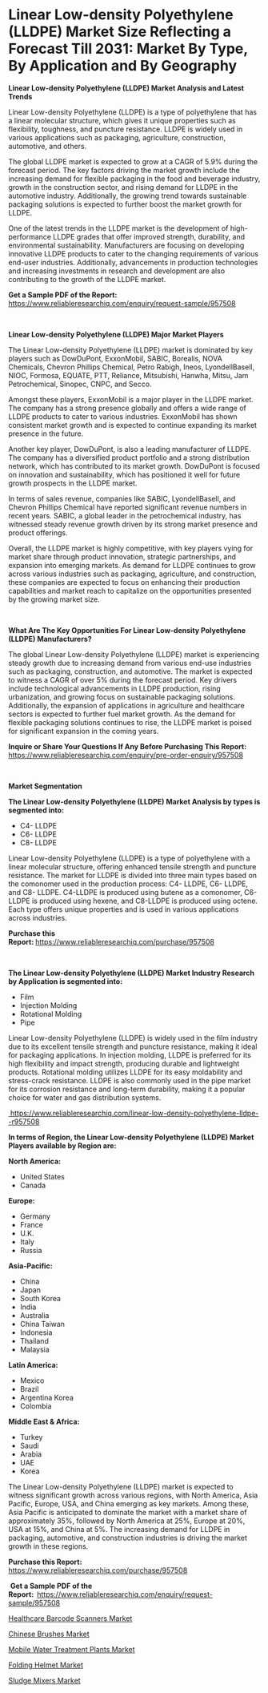 <p><h1>Linear Low-density Polyethylene (LLDPE) Market Size Reflecting a Forecast Till 2031: Market By Type, By Application and By Geography</h1></p><p><strong>Linear Low-density Polyethylene (LLDPE) Market Analysis and Latest Trends</strong></p>
<p><p>Linear Low-density Polyethylene (LLDPE) is a type of polyethylene that has a linear molecular structure, which gives it unique properties such as flexibility, toughness, and puncture resistance. LLDPE is widely used in various applications such as packaging, agriculture, construction, automotive, and others.</p><p>The global LLDPE market is expected to grow at a CAGR of 5.9% during the forecast period. The key factors driving the market growth include the increasing demand for flexible packaging in the food and beverage industry, growth in the construction sector, and rising demand for LLDPE in the automotive industry. Additionally, the growing trend towards sustainable packaging solutions is expected to further boost the market growth for LLDPE.</p><p>One of the latest trends in the LLDPE market is the development of high-performance LLDPE grades that offer improved strength, durability, and environmental sustainability. Manufacturers are focusing on developing innovative LLDPE products to cater to the changing requirements of various end-user industries. Additionally, advancements in production technologies and increasing investments in research and development are also contributing to the growth of the LLDPE market.</p></p>
<p><strong>Get a Sample PDF of the Report:&nbsp;</strong> <a href="https://www.reliableresearchiq.com/enquiry/request-sample/957508">https://www.reliableresearchiq.com/enquiry/request-sample/957508</a></p>
<p>&nbsp;</p>
<p><strong>Linear Low-density Polyethylene (LLDPE) Major Market Players</strong></p>
<p><p>The Linear Low-density Polyethylene (LLDPE) market is dominated by key players such as DowDuPont, ExxonMobil, SABIC, Borealis, NOVA Chemicals, Chevron Phillips Chemical, Petro Rabigh, Ineos, LyondellBasell, NIOC, Formosa, EQUATE, PTT, Reliance, Mitsubishi, Hanwha, Mitsu, Jam Petrochemical, Sinopec, CNPC, and Secco.</p><p>Amongst these players, ExxonMobil is a major player in the LLDPE market. The company has a strong presence globally and offers a wide range of LLDPE products to cater to various industries. ExxonMobil has shown consistent market growth and is expected to continue expanding its market presence in the future.</p><p>Another key player, DowDuPont, is also a leading manufacturer of LLDPE. The company has a diversified product portfolio and a strong distribution network, which has contributed to its market growth. DowDuPont is focused on innovation and sustainability, which has positioned it well for future growth prospects in the LLDPE market.</p><p>In terms of sales revenue, companies like SABIC, LyondellBasell, and Chevron Phillips Chemical have reported significant revenue numbers in recent years. SABIC, a global leader in the petrochemical industry, has witnessed steady revenue growth driven by its strong market presence and product offerings.</p><p>Overall, the LLDPE market is highly competitive, with key players vying for market share through product innovation, strategic partnerships, and expansion into emerging markets. As demand for LLDPE continues to grow across various industries such as packaging, agriculture, and construction, these companies are expected to focus on enhancing their production capabilities and market reach to capitalize on the opportunities presented by the growing market size.</p></p>
<p>&nbsp;</p>
<p><strong>What Are The Key Opportunities For Linear Low-density Polyethylene (LLDPE) Manufacturers?</strong></p>
<p><p>The global Linear Low-density Polyethylene (LLDPE) market is experiencing steady growth due to increasing demand from various end-use industries such as packaging, construction, and automotive. The market is expected to witness a CAGR of over 5% during the forecast period. Key drivers include technological advancements in LLDPE production, rising urbanization, and growing focus on sustainable packaging solutions. Additionally, the expansion of applications in agriculture and healthcare sectors is expected to further fuel market growth. As the demand for flexible packaging solutions continues to rise, the LLDPE market is poised for significant expansion in the coming years.</p></p>
<p><strong>Inquire or Share Your Questions If Any Before Purchasing This Report:</strong> <a href="https://www.reliableresearchiq.com/enquiry/pre-order-enquiry/957508">https://www.reliableresearchiq.com/enquiry/pre-order-enquiry/957508</a></p>
<p>&nbsp;</p>
<p><strong>Market Segmentation</strong></p>
<p><strong>The Linear Low-density Polyethylene (LLDPE) Market Analysis by types is segmented into:</strong></p>
<p><ul><li>C4- LLDPE</li><li>C6- LLDPE</li><li>C8- LLDPE</li></ul></p>
<p><p>Linear Low-density Polyethylene (LLDPE) is a type of polyethylene with a linear molecular structure, offering enhanced tensile strength and puncture resistance. The market for LLDPE is divided into three main types based on the comonomer used in the production process: C4- LLDPE, C6- LLDPE, and C8- LLDPE. C4-LLDPE is produced using butene as a comonomer, C6-LLDPE is produced using hexene, and C8-LLDPE is produced using octene. Each type offers unique properties and is used in various applications across industries.</p></p>
<p><strong>Purchase this Report:&nbsp;</strong><a href="https://www.reliableresearchiq.com/purchase/957508">https://www.reliableresearchiq.com/purchase/957508</a></p>
<p>&nbsp;</p>
<p><strong>The Linear Low-density Polyethylene (LLDPE) Market Industry Research by Application is segmented into:</strong></p>
<p><ul><li>Film</li><li>Injection Molding</li><li>Rotational Molding</li><li>Pipe</li></ul></p>
<p><p>Linear Low-density Polyethylene (LLDPE) is widely used in the film industry due to its excellent tensile strength and puncture resistance, making it ideal for packaging applications. In injection molding, LLDPE is preferred for its high flexibility and impact strength, producing durable and lightweight products. Rotational molding utilizes LLDPE for its easy moldability and stress-crack resistance. LLDPE is also commonly used in the pipe market for its corrosion resistance and long-term durability, making it a popular choice for water and gas distribution systems.</p></p>
<p><a href="https://www.reliableresearchiq.com/linear-low-density-polyethylene-lldpe--r957508">&nbsp;https://www.reliableresearchiq.com/linear-low-density-polyethylene-lldpe--r957508</a></p>
<p><strong>In terms of Region, the Linear Low-density Polyethylene (LLDPE) Market Players available by Region are:</strong></p>
<p>
    <p> <strong> North America: </strong>
        <ul>
            <li>United States</li>
            <li>Canada</li>
        </ul>
        </p> 
    <p> <strong> Europe: </strong>
        <ul>
            <li>Germany</li>
            <li>France</li>
            <li>U.K.</li>
            <li>Italy</li>
            <li>Russia</li>
        </ul>
        </p> 
    <p> <strong> Asia-Pacific: </strong>
        <ul>
            <li>China</li>
            <li>Japan</li>
            <li>South Korea</li>
            <li>India</li>
            <li>Australia</li>
            <li>China Taiwan</li>
            <li>Indonesia</li>
            <li>Thailand</li>
            <li>Malaysia</li>
        </ul>
        </p> 
    <p> <strong> Latin America: </strong>
        <ul>
            <li>Mexico</li>
            <li>Brazil</li>
            <li>Argentina Korea</li>
            <li>Colombia</li>
        </ul>
        </p> 
    <p> <strong> Middle East & Africa: </strong>
        <ul>
            <li>Turkey</li>
            <li>Saudi</li>
            <li>Arabia</li>
            <li>UAE</li>
            <li>Korea</li>
        </ul>
    </p>
    </p>
<p><p>The Linear Low-density Polyethylene (LLDPE) market is expected to witness significant growth across various regions, with North America, Asia Pacific, Europe, USA, and China emerging as key markets. Among these, Asia Pacific is anticipated to dominate the market with a market share of approximately 35%, followed by North America at 25%, Europe at 20%, USA at 15%, and China at 5%. The increasing demand for LLDPE in packaging, automotive, and construction industries is driving the market growth in these regions.</p></p>
<p><strong>Purchase this Report: </strong><a href="https://www.reliableresearchiq.com/purchase/957508">https://www.reliableresearchiq.com/purchase/957508</a></p>
<p>&nbsp;<strong>Get a Sample PDF of the Report:&nbsp;&nbsp;</strong><a href="https://www.reliableresearchiq.com/enquiry/request-sample/957508">https://www.reliableresearchiq.com/enquiry/request-sample/957508</a></p>
<p><strong></strong></p>
<p><p><a href="https://medium.com/@neilrogers69/global-healthcare-barcode-scanners-market-sector-2024-2031-market-metrics-and-market-strategic-2f8a2341dce8">Healthcare Barcode Scanners Market</a></p><p><a href="https://medium.com/@karinaokon97/chinese-brushes-market-size-share-growth-and-market-analysis-by-type-by-application-494551bd603c">Chinese Brushes Market</a></p><p><a href="https://medium.com/@randaarks98078567/mapping-the-mobile-water-treatment-plants-market-trends-challenges-and-breakthroughs-2024-405c21e0072e">Mobile Water Treatment Plants Market</a></p><p><a href="https://medium.com/@eujr673/folding-helmet-market-strategic-insights-product-evolution-and-market-segmentation-in-the-folding-fd358f50cf4c">Folding Helmet Market</a></p><p><a href="https://medium.com/@karinaokon97/sludge-mixers-market-a-global-and-regional-analysis-focus-on-region-country-level-analysis-and-ecf321287f54">Sludge Mixers Market</a></p></p>